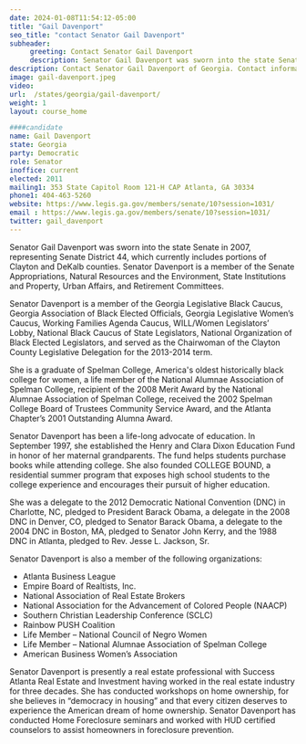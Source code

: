 ```yaml
---
date: 2024-01-08T11:54:12-05:00
title: "Gail Davenport"
seo_title: "contact Senator Gail Davenport"
subheader:
     greeting: Contact Senator Gail Davenport
     description: Senator Gail Davenport was sworn into the state Senate in 2007, representing Senate District 44, which currently includes portions of Clayton and DeKalb counties. Senator Davenport is a member of the Senate Appropriations, Natural Resources and the Environment, State Institutions and Property, Urban Affairs, and Retirement Committees.
description: Contact Senator Gail Davenport of Georgia. Contact information for Gail Davenport includes email address, phone number, and mailing address.
image: gail-davenport.jpeg
video:
url:  /states/georgia/gail-davenport/
weight: 1
layout: course_home

####candidate
name: Gail Davenport
state: Georgia
party: Democratic
role: Senator
inoffice: current
elected: 2011
mailing1: 353 State Capitol Room 121-H CAP Atlanta, GA 30334
phone1: 404-463-5260
website: https://www.legis.ga.gov/members/senate/10?session=1031/
email : https://www.legis.ga.gov/members/senate/10?session=1031/
twitter: gail_davenport
---
```


Senator Gail Davenport was sworn into the state Senate in 2007, representing Senate District 44, which currently includes portions of Clayton and DeKalb counties. Senator Davenport is a member of the Senate Appropriations, Natural Resources and the Environment, State Institutions and Property, Urban Affairs, and Retirement Committees.

Senator Davenport is a member of the Georgia Legislative Black Caucus, Georgia Association of Black Elected Officials, Georgia Legislative Women’s Caucus, Working Families Agenda Caucus, WILL/Women Legislators’ Lobby, National Black Caucus of State Legislators, National Organization of Black Elected Legislators, and served as the Chairwoman of the Clayton County Legislative Delegation for the 2013-2014 term.

She is a graduate of Spelman College, America's oldest historically black college for women, a life member of the National Alumnae Association of Spelman College, recipient of the 2008 Merit Award by the National Alumnae Association of Spelman College, received the 2002 Spelman College Board of Trustees Community Service Award, and the Atlanta Chapter’s 2001 Outstanding Alumna Award.

Senator Davenport has been a life-long advocate of education. In September 1997, she established the Henry and Clara Dixon Education Fund in honor of her maternal grandparents. The fund helps students purchase books while attending college. She also founded COLLEGE BOUND, a residential summer program that exposes high school students to the college experience and encourages their pursuit of higher education.

She was a delegate to the 2012 Democratic National Convention (DNC) in Charlotte, NC, pledged to President Barack Obama, a delegate in the 2008 DNC in Denver, CO, pledged to Senator Barack Obama, a delegate to the 2004 DNC in Boston, MA, pledged to Senator John Kerry, and the 1988 DNC in Atlanta, pledged to Rev. Jesse L. Jackson, Sr.

Senator Davenport is also a member of the following organizations:
- Atlanta Business League
- Empire Board of Realtists, Inc.
- National Association of Real Estate Brokers
- National Association for the Advancement of Colored People (NAACP)
- Southern Christian Leadership Conference (SCLC)
- Rainbow PUSH Coalition
- Life Member – National Council of Negro Women
- Life Member – National Alumnae Association of Spelman College
- American Business Women’s Association

Senator Davenport is presently a real estate professional with Success Atlanta Real Estate and Investment having worked in the real estate industry for three decades. She has conducted workshops on home ownership, for she believes in “democracy in housing” and that every citizen deserves to experience the American dream of home ownership. Senator Davenport has conducted Home Foreclosure seminars and worked with HUD certified counselors to assist homeowners in foreclosure prevention.
